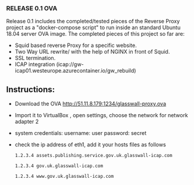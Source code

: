 ### RELEASE 0.1 OVA

Release 0.1 includes the completed/tested pieces of the Reverse Proxy project as a "docker-compose script" to run inside an standard Ubuntu 18.04 server OVA image. The completed pieces of this project so far are:

- Squid based reverse Proxy for a specific website.
- Two Way URL rewrite/ with the help of NGINX in front of Squid.
- SSL termination.
- ICAP integration (icap://gw-icap01.westeurope.azurecontainer.io/gw_rebuild)

## Instructions:
- Download the OVA http://51.11.8.179:1234/glasswall-proxy.ova
- Import it to VirtualBox , open settings, choose the network for network adapter 2
- system credentials:
username: user
password: secret
- check the ip address of eth1, add it your hosts files as follows

  `1.2.3.4 assets.publishing.service.gov.uk.glasswall-icap.com`

  `1.2.3.4 gov.uk.glasswall-icap.com`

  `1.2.3.4 www.gov.uk.glasswall-icap.com `
